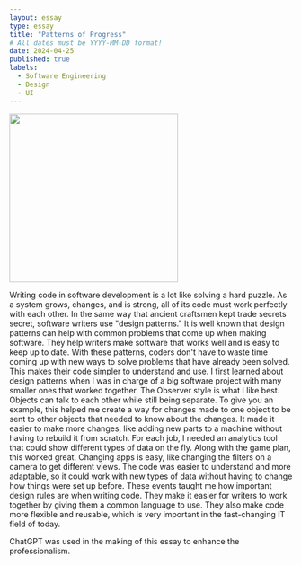 ```yaml
---
layout: essay
type: essay
title: "Patterns of Progress"
# All dates must be YYYY-MM-DD format!
date: 2024-04-25
published: true
labels:
  - Software Engineering
  - Design
  - UI
---
```


<div class="text-center p-2">
  <img width="300px" src="../img/design.jpeg" >
</div>

  Writing code in software development is a lot like solving a hard puzzle. As a system grows, changes, and is strong, all of its code must work perfectly with each other. In the same way that ancient craftsmen kept trade secrets secret, software writers use "design patterns." 
  It is well known that design patterns can help with common problems that come up when making software. They help writers make software that works well and is easy to keep up to date. With these patterns, coders don't have to waste time coming up with new ways to solve problems that have already been solved. This makes their code simpler to understand and use. 
  I first learned about design patterns when I was in charge of a big software project with many smaller ones that worked together. The Observer style is what I like best. Objects can talk to each other while still being separate. To give you an example, this helped me create a way for changes made to one object to be sent to other objects that needed to know about the changes. It made it easier to make more changes, like adding new parts to a machine without having to rebuild it from scratch. 
  For each job, I needed an analytics tool that could show different types of data on the fly. Along with the game plan, this worked great. Changing apps is easy, like changing the filters on a camera to get different views. The code was easier to understand and more adaptable, so it could work with new types of data without having to change how things were set up before. 
  These events taught me how important design rules are when writing code. They make it easier for writers to work together by giving them a common language to use. They also make code more flexible and reusable, which is very important in the fast-changing IT field of today. 

ChatGPT was used in the making of this essay to enhance the professionalism. 

